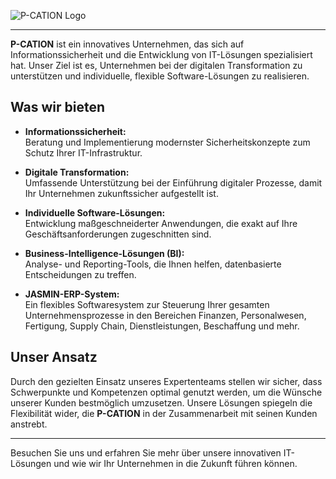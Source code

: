 ![P-CATION Logo](https://files.p-cation.de/Logos/Logo%20P-CATION%20R%20weiss.png)

---

**P-CATION** ist ein innovatives Unternehmen, das sich auf Informationssicherheit und die Entwicklung von IT-Lösungen spezialisiert hat. Unser Ziel ist es, Unternehmen bei der digitalen Transformation zu unterstützen und individuelle, flexible Software-Lösungen zu realisieren.

## Was wir bieten

- **Informationssicherheit:**  
  Beratung und Implementierung modernster Sicherheitskonzepte zum Schutz Ihrer IT-Infrastruktur.

- **Digitale Transformation:**  
  Umfassende Unterstützung bei der Einführung digitaler Prozesse, damit Ihr Unternehmen zukunftssicher aufgestellt ist.

- **Individuelle Software-Lösungen:**  
  Entwicklung maßgeschneiderter Anwendungen, die exakt auf Ihre Geschäftsanforderungen zugeschnitten sind.

- **Business-Intelligence-Lösungen (BI):**  
  Analyse- und Reporting-Tools, die Ihnen helfen, datenbasierte Entscheidungen zu treffen.

- **JASMIN-ERP-System:**  
  Ein flexibles Softwaresystem zur Steuerung Ihrer gesamten Unternehmensprozesse in den Bereichen Finanzen, Personalwesen, Fertigung, Supply Chain, Dienstleistungen, Beschaffung und mehr.

## Unser Ansatz

Durch den gezielten Einsatz unseres Expertenteams stellen wir sicher, dass Schwerpunkte und Kompetenzen optimal genutzt werden, um die Wünsche unserer Kunden bestmöglich umzusetzen. Unsere Lösungen spiegeln die Flexibilität wider, die **P-CATION** in der Zusammenarbeit mit seinen Kunden anstrebt.

---

Besuchen Sie uns und erfahren Sie mehr über unsere innovativen IT-Lösungen und wie wir Ihr Unternehmen in die Zukunft führen können.
